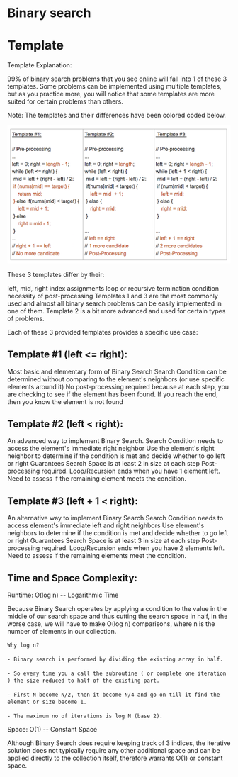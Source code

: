 # Binary search

# Template
Template Explanation:

99% of binary search problems that you see online will fall into 1 of these 3 templates. Some problems can be implemented using multiple templates, but as you practice more, you will notice that some templates are more suited for certain problems than others.

Note: The templates and their differences have been colored coded below.

![diagram](./Template_Diagram.png)


These 3 templates differ by their:

left, mid, right index assignments
loop or recursive termination condition
necessity of post-processing
Templates 1 and 3 are the most commonly used and almost all binary search problems can be easily implemented in one of them. Template 2 is a bit more advanced and used for certain types of problems.

Each of these 3 provided templates provides a specific use case:

 

## Template #1 (left <= right):

Most basic and elementary form of Binary Search
Search Condition can be determined without comparing to the element's neighbors (or use specific elements around it)
No post-processing required because at each step, you are checking to see if the element has been found. If you reach the end, then you know the element is not found
 

## Template #2 (left < right):

An advanced way to implement Binary Search.
Search Condition needs to access the element's immediate right neighbor
Use the element's right neighbor to determine if the condition is met and decide whether to go left or right
Guarantees Search Space is at least 2 in size at each step
Post-processing required. Loop/Recursion ends when you have 1 element left. Need to assess if the remaining element meets the condition.
 

## Template #3 (left + 1 < right):

An alternative way to implement Binary Search
Search Condition needs to access element's immediate left and right neighbors
Use element's neighbors to determine if the condition is met and decide whether to go left or right
Guarantees Search Space is at least 3 in size at each step
Post-processing required. Loop/Recursion ends when you have 2 elements left. Need to assess if the remaining elements meet the condition.
 

## Time and Space Complexity:

Runtime: O(log n) -- Logarithmic Time

Because Binary Search operates by applying a condition to the value in the middle of our search space and thus cutting the search space in half, in the worse case, we will have to make O(log n) comparisons, where n is the number of elements in our collection.

```
Why log n?

- Binary search is performed by dividing the existing array in half.

- So every time you a call the subroutine ( or complete one iteration ) the size reduced to half of the existing part.

- First N become N/2, then it become N/4 and go on till it find the element or size become 1.

- The maximum no of iterations is log N (base 2).
 ```

Space: O(1) -- Constant Space

Although Binary Search does require keeping track of 3 indices, the iterative solution does not typically require any other additional space and can be applied directly to the collection itself, therefore warrants O(1) or constant space.

 